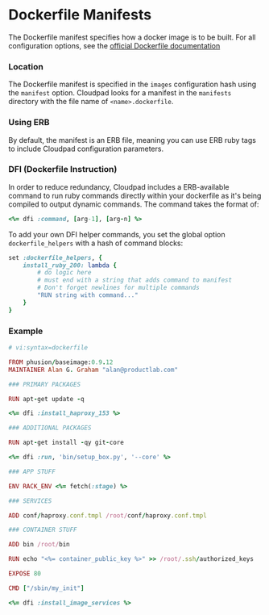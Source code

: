 # Dockerfile Manifests

The Dockerfile manifest specifies how a docker image is to be built. For all configuration options, see the [official Dockerfile documentation](https://docs.docker.com/reference/builder/)

### Location

The Dockerfile manifest is specified in the `images` configuration hash using the `manifest` option. Cloudpad looks for a manifest in the `manifests` directory with the file name of `<name>.dockerfile`.

### Using ERB

By default, the manifest is an ERB file, meaning you can use ERB ruby tags to include Cloudpad configuration parameters.

### DFI (Dockerfile Instruction)

In order to reduce redundancy, Cloudpad includes a ERB-available command to run ruby commands directly within your dockerfile as it's being compiled to output dynamic commands. The command takes the format of:

```ruby
<%= dfi :command, [arg-1], [arg-n] %>
```

To add your own DFI helper commands, you set the global option `dockerfile_helpers` with a hash of command blocks:

```ruby
set :dockerfile_helpers, {
	install_ruby_200: lambda {
		# do logic here
		# must end with a string that adds command to manifest
		# Don't forget newlines for multiple commands
		"RUN string with command..."
	}
}
```

### Example

```ruby
# vi:syntax=dockerfile

FROM phusion/baseimage:0.9.12
MAINTAINER Alan G. Graham "alan@productlab.com"

### PRIMARY PACKAGES

RUN apt-get update -q

<%= dfi :install_haproxy_153 %>

### ADDITIONAL PACKAGES

RUN apt-get install -qy git-core

<%= dfi :run, 'bin/setup_box.py', '--core' %>

### APP STUFF

ENV RACK_ENV <%= fetch(:stage) %>

### SERVICES

ADD conf/haproxy.conf.tmpl /root/conf/haproxy.conf.tmpl

### CONTAINER STUFF

ADD bin /root/bin

RUN echo "<%= container_public_key %>" >> /root/.ssh/authorized_keys

EXPOSE 80

CMD ["/sbin/my_init"]

<%= dfi :install_image_services %>
```
